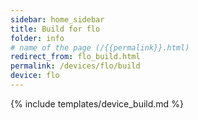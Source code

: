 ```yaml
---
sidebar: home_sidebar
title: Build for flo
folder: info
# name of the page (/{{permalink}}.html)
redirect_from: flo_build.html
permalink: /devices/flo/build
device: flo
---
```

{% include templates/device_build.md %}
